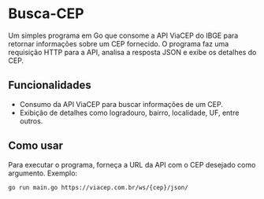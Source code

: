 # Busca-CEP

Um simples programa em Go que consome a API ViaCEP do IBGE para retornar informações sobre um CEP fornecido. O programa faz uma requisição HTTP para a API, analisa a resposta JSON e exibe os detalhes do CEP.

## Funcionalidades
- Consumo da API ViaCEP para buscar informações de um CEP.
- Exibição de detalhes como logradouro, bairro, localidade, UF, entre outros.

## Como usar
Para executar o programa, forneça a URL da API com o CEP desejado como argumento. Exemplo:

```sh
go run main.go https://viacep.com.br/ws/{cep}/json/
```
